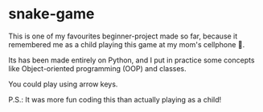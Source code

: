 # snake-game
This is one of my favourites beginner-project made so far, because it remembered me as a child playing this game at my mom's cellphone 🐍.</br>

Its has been made entirely on Python, and I put in practice some concepts like Object-oriented programming (OOP) and classes.

You could play using arrow keys.

P.S.: It was more fun coding this than actually playing as a child!
